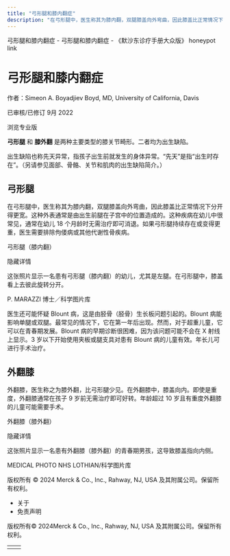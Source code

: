 ```yaml
---
title: "弓形腿和膝内翻症"
description: "在弓形腿中，医生称其为膝内翻，双腿膝盖向外弯曲，因此膝盖比正常情况下分开得更宽。这种外表通常是由出生前腿在子宫中的位置造成的。这种疾病在幼儿中很常见，通常在幼儿 18 个月龄时无需治疗即可消退。如果弓形腿持续存在或变得更重，医生需要排除佝偻病或其他代谢性骨疾病。"
---
```


﻿弓形腿和膝内翻症 \- 弓形腿和膝内翻症 \- 《默沙东诊疗手册大众版》 honeypot link

# 弓形腿和膝内翻症

作者：Simeon A. Boyadjiev Boyd, MD, University of California, Davis

已审核/已修订 9月 2022

浏览专业版

**弓形腿** 和 **膝外翻** 是两种主要类型的膝关节畸形。二者均为出生缺陷。

出生缺陷也称先天异常，指孩子出生前就发生的身体异常。“先天”是指“出生时存在”。（另请参见面部、骨骼、关节和肌肉的出生缺陷简介。）

## 弓形腿

在弓形腿中，医生称其为膝内翻，双腿膝盖向外弯曲，因此膝盖比正常情况下分开得更宽。这种外表通常是由出生前腿在子宫中的位置造成的。这种疾病在幼儿中很常见，通常在幼儿 18 个月龄时无需治疗即可消退。如果弓形腿持续存在或变得更重，医生需要排除佝偻病或其他代谢性骨疾病。

弓形腿（膝内翻）



隐藏详情

这张照片显示一名患有弓形腿（膝内翻）的幼儿，尤其是左腿。在弓形腿中，膝盖看上去彼此旋转分开。

P. MARAZZI 博士／科学图片库

医生还可能怀疑 Blount 病，这是由胫骨（胫骨）生长板问题引起的。Blount 病能影响单腿或双腿。最常见的情况下，它在第一年后出现。然而，对于超重儿童，它可以在青春期发展。Blount 病的早期诊断很困难，因为该问题可能不会在 X 射线上显示。3 岁以下开始使用夹板或腿支具对患有 Blount 病的儿童有效。年长儿可进行手术治疗。

## 外翻膝

外翻膝，医生称之为膝外翻，比弓形腿少见。在外翻膝中，膝盖向内。即使是重度，外翻膝通常在孩子 9 岁前无需治疗即可好转。年龄超过 10 岁且有重度外翻膝的儿童可能需要手术。

外翻膝（膝外翻）



隐藏详情

这张照片显示一名患有外翻膝（膝外翻）的青春期男孩，这导致膝盖指向内侧。

MEDICAL PHOTO NHS LOTHIAN/科学图片库



版权所有 © 2024
Merck & Co., Inc., Rahway, NJ, USA 及其附属公司。保留所有权利。

- 关于
- 免责声明

版权所有© 2024Merck & Co., Inc., Rahway, NJ, USA 及其附属公司。保留所有权利。

|     |     |
| --- | --- |
|  |  |